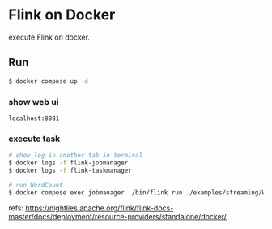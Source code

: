 # Flink on Docker

execute Flink on docker.

## Run

```bash
$ docker compose up -d 
```

### show web ui

`localhost:8081`


### execute task

```bash
# show log in another tab in terminal
$ docker logs -f flink-jobmanager
$ docker logs -f flink-taskmanager

# run WordCount 
$ docker compose exec jobmanager ./bin/flink run ./examples/streaming/WordCount.jar
```


refs: https://nightlies.apache.org/flink/flink-docs-master/docs/deployment/resource-providers/standalone/docker/
